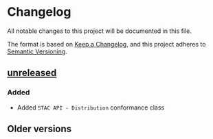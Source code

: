 # Changelog
All notable changes to this project will be documented in this file.

The format is based on [Keep a Changelog](https://keepachangelog.com/en/1.0.0/),
and this project adheres to [Semantic Versioning](https://semver.org/spec/v2.0.0.html).

## [unreleased]

### Added

- Added `STAC API - Distribution` conformance class

## Older versions

[Unreleased]: <https://github.com/emmanuelmathot/distribution/compare/v1.0.0..main>
